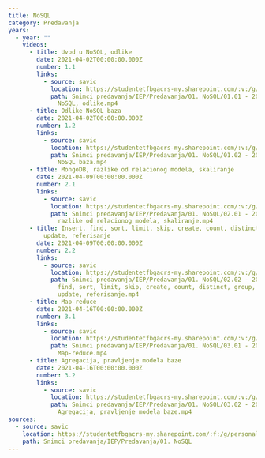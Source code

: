 ```yaml
---
title: NoSQL
category: Predavanja
years:
  - year: ""
    videos:
      - title: Uvod u NoSQL, odlike
        date: 2021-04-02T00:00:00.000Z
        number: 1.1
        links:
          - source: savic
            location: https://studentetfbgacrs-my.sharepoint.com/:v:/g/personal/sa190595d_student_etf_bg_ac_rs/EdR8DRxwvfdKqDzoyChPUvoBYTE3TEwQ7lr3ZZ7Wx9F6_g
            path: Snimci predavanja/IEP/Predavanja/01. NoSQL/01.01 - 2021-04-02 - Uvod u
              NoSQL, odlike.mp4
      - title: Odlike NoSQL baza
        date: 2021-04-02T00:00:00.000Z
        number: 1.2
        links:
          - source: savic
            location: https://studentetfbgacrs-my.sharepoint.com/:v:/g/personal/sa190595d_student_etf_bg_ac_rs/EWekTJVX0AdCkTYRd653JEYByAF9uhNLKjbJ12aX3qWHlg
            path: Snimci predavanja/IEP/Predavanja/01. NoSQL/01.02 - 2021-04-02 - Odlike
              NoSQL baza.mp4
      - title: MongoDB, razlike od relacionog modela, skaliranje
        date: 2021-04-09T00:00:00.000Z
        number: 2.1
        links:
          - source: savic
            location: https://studentetfbgacrs-my.sharepoint.com/:v:/g/personal/sa190595d_student_etf_bg_ac_rs/ETeGbNYYRrlKrRIAZRSH2VoBbBLSQyDH_QDUD4oakRlhHA
            path: Snimci predavanja/IEP/Predavanja/01. NoSQL/02.01 - 2021-04-09 - MongoDB,
              razlike od relacionog modela, skaliranje.mp4
      - title: Insert, find, sort, limit, skip, create, count, distinct, group, upsert,
          update, referisanje
        date: 2021-04-09T00:00:00.000Z
        number: 2.2
        links:
          - source: savic
            location: https://studentetfbgacrs-my.sharepoint.com/:v:/g/personal/sa190595d_student_etf_bg_ac_rs/EV89jVaiJS9Hl0h9XSQUn08BZucS1rspijM-SmHiTl9UWQ
            path: Snimci predavanja/IEP/Predavanja/01. NoSQL/02.02 - 2021-04-09 - Insert,
              find, sort, limit, skip, create, count, distinct, group, upsert,
              update, referisanje.mp4
      - title: Map-reduce
        date: 2021-04-16T00:00:00.000Z
        number: 3.1
        links:
          - source: savic
            location: https://studentetfbgacrs-my.sharepoint.com/:v:/g/personal/sa190595d_student_etf_bg_ac_rs/EWGInA4gyb5Dq17gvQQpjUABfCybrODDnBA4uJxNKijlWg
            path: Snimci predavanja/IEP/Predavanja/01. NoSQL/03.01 - 2021-04-16 -
              Map-reduce.mp4
      - title: Agregacija, pravljenje modela baze
        date: 2021-04-16T00:00:00.000Z
        number: 3.2
        links:
          - source: savic
            location: https://studentetfbgacrs-my.sharepoint.com/:v:/g/personal/sa190595d_student_etf_bg_ac_rs/ETI5BMbWNElNrY4OBL0spnEBpJVxcsITQFM5oqPs7ElybQ
            path: Snimci predavanja/IEP/Predavanja/01. NoSQL/03.02 - 2021-04-16 -
              Agregacija, pravljenje modela baze.mp4
sources:
  - source: savic
    location: https://studentetfbgacrs-my.sharepoint.com/:f:/g/personal/sa190595d_student_etf_bg_ac_rs/Et1PKei-IOVCneyNQKbDNqQBvRmwxXduxK32hBxyDYlsuw
    path: Snimci predavanja/IEP/Predavanja/01. NoSQL
---
```



